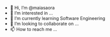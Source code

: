- 👋 Hi, I’m @maiasaora
- 👀 I’m interested in ...
- 🌱 I’m currently learning Software Engineering
- 💞️ I’m looking to collaborate on ...
- 📫 How to reach me ...

<!---
maiasaora/maiasaora is a ✨ special ✨ repository because its `README.md` (this file) appears on your GitHub profile.
You can click the Preview link to take a look at your changes.
--->
